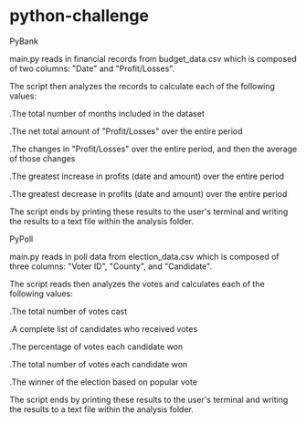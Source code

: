 # python-challenge
 
PyBank

main.py reads in financial records from budget_data.csv which is composed of two columns:
"Date" and "Profit/Losses".

The script then analyzes the records to calculate each of the following values:

.The total number of months included in the dataset

.The net total amount of "Profit/Losses" over the entire period

.The changes in "Profit/Losses" over the entire period, and then the average of those changes

.The greatest increase in profits (date and amount) over the entire period

.The greatest decrease in profits (date and amount) over the entire period

The script ends by printing these results to the user's terminal and writing the
results to a text file within the analysis folder.


PyPoll

main.py reads in poll data from election_data.csv which is composed of three columns:
"Voter ID", "County", and "Candidate". 

The script reads then analyzes the votes and calculates each of the following values:

.The total number of votes cast

.A complete list of candidates who received votes

.The percentage of votes each candidate won

.The total number of votes each candidate won

.The winner of the election based on popular vote

The script ends by printing these results to the user's terminal and writing the
results to a text file within the analysis folder.
